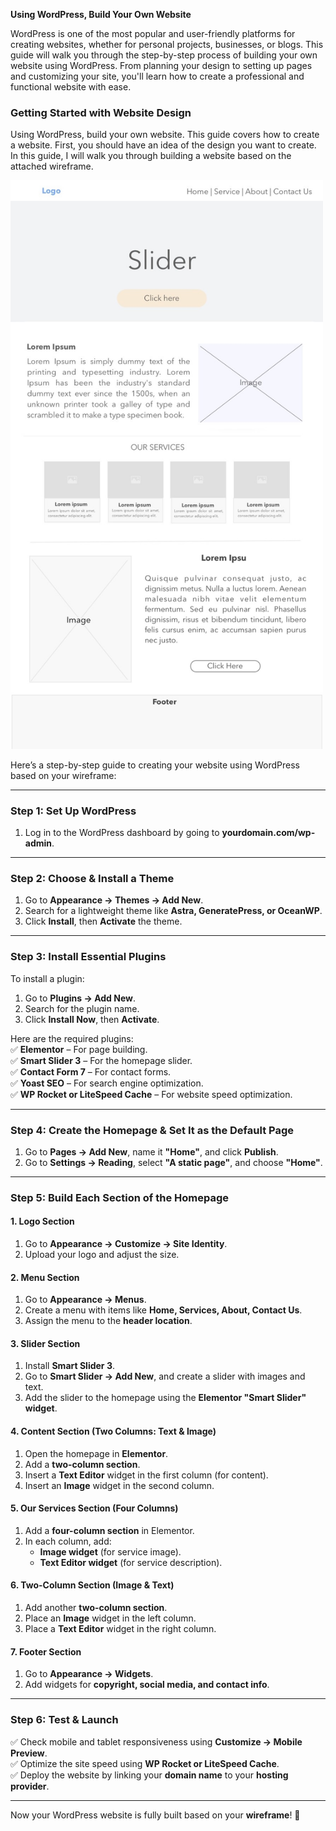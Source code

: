 **Using WordPress, Build Your Own Website**  

WordPress is one of the most popular and user-friendly platforms for creating websites, whether for personal projects, businesses, or blogs. This guide will walk you through the step-by-step process of building your own website using WordPress. From planning your design to setting up pages and customizing your site, you'll learn how to create a professional and functional website with ease.

### **Getting Started with Website Design**  

Using WordPress, build your own website. This guide covers how to create a website. First, you should have an idea of the design you want to create. In this guide, I will walk you through building a website based on the attached wireframe. 

<img src="https://github.com/LEARN-LK/Open-Source-Softwares/blob/main/img/%5Cwireframe.jpeg" alt="image" style="max-width: 100%;width: 500px;">

Here’s a step-by-step guide to creating your website using WordPress based on your wireframe:

---

### **Step 1: Set Up WordPress**  
1. Log in to the WordPress dashboard by going to **yourdomain.com/wp-admin**.  

---

### **Step 2: Choose & Install a Theme**  
1. Go to **Appearance → Themes → Add New**.  
2. Search for a lightweight theme like **Astra, GeneratePress, or OceanWP**.  
3. Click **Install**, then **Activate** the theme.  

---

### **Step 3: Install Essential Plugins**  
To install a plugin:  
1. Go to **Plugins → Add New**.  
2. Search for the plugin name.  
3. Click **Install Now**, then **Activate**.  

Here are the required plugins:  
✅ **Elementor** – For page building.  
✅ **Smart Slider 3** – For the homepage slider.  
✅ **Contact Form 7** – For contact forms.  
✅ **Yoast SEO** – For search engine optimization.  
✅ **WP Rocket or LiteSpeed Cache** – For website speed optimization.  

---

### **Step 4: Create the Homepage & Set It as the Default Page**  
1. Go to **Pages → Add New**, name it **"Home"**, and click **Publish**.  
2. Go to **Settings → Reading**, select **"A static page"**, and choose **"Home"**.  

---

### **Step 5: Build Each Section of the Homepage**  

#### **1. Logo Section**  
1. Go to **Appearance → Customize → Site Identity**.  
2. Upload your logo and adjust the size.  

#### **2. Menu Section**  
1. Go to **Appearance → Menus**.  
2. Create a menu with items like **Home, Services, About, Contact Us**.  
3. Assign the menu to the **header location**.  

#### **3. Slider Section**  
1. Install **Smart Slider 3**.  
2. Go to **Smart Slider → Add New**, and create a slider with images and text.  
3. Add the slider to the homepage using the **Elementor "Smart Slider" widget**.  

#### **4. Content Section (Two Columns: Text & Image)**  
1. Open the homepage in **Elementor**.  
2. Add a **two-column section**.  
3. Insert a **Text Editor** widget in the first column (for content).  
4. Insert an **Image** widget in the second column.  

#### **5. Our Services Section (Four Columns)**  
1. Add a **four-column section** in Elementor.  
2. In each column, add:  
   - **Image widget** (for service image).  
   - **Text Editor widget** (for service description).  

#### **6. Two-Column Section (Image & Text)**  
1. Add another **two-column section**.  
2. Place an **Image** widget in the left column.  
3. Place a **Text Editor** widget in the right column.  

#### **7. Footer Section**  
1. Go to **Appearance → Widgets**.  
2. Add widgets for **copyright, social media, and contact info**.  

---

### **Step 6: Test & Launch**  
✅ Check mobile and tablet responsiveness using **Customize → Mobile Preview**.  
✅ Optimize the site speed using **WP Rocket or LiteSpeed Cache**.  
✅ Deploy the website by linking your **domain name** to your **hosting provider**.  

---

Now your WordPress website is fully built based on your **wireframe**! 🎉  


